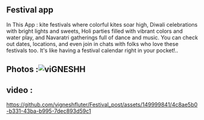 ## Festival app

In This App : kite festivals where colorful kites soar high, Diwali celebrations with bright lights and sweets, Holi parties filled with vibrant colors and water play, and Navaratri gatherings full of dance and music. You can check out dates, locations, and even join in chats with folks who love these festivals too. It's like having a festival calendar right in your pocket!..

## Photos :![viGNESHH](https://github.com/vigneshfluter/Festival_post/assets/149999841/0164c334-79e3-4693-b51d-864b773f7f11)

## video : 


https://github.com/vigneshfluter/Festival_post/assets/149999841/4c8ae5b0-b331-43ba-b995-7dec893d59c1

